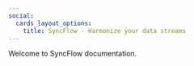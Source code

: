 ```yaml
---
social:
  cards_layout_options:
    title: SyncFlow - Harmonize your data streams
---
```


Welcome to SyncFlow documentation.
